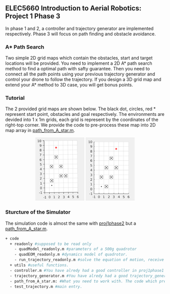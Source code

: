 ## ELEC5660 Introduction to Aerial Robotics: Project 1 Phase 3

In phase 1 and 2, a controller and trajectory generator are implemented respectively. Phase 3 will focus on path
finding and obstacle avoidance.

### A* Path Search
Two simple 2D grid maps which contain the obstacles, start and target locations will be provided. You need to
implement a 2D A\* path search method to find a optimal path with safty guarantee. Then you need to connect all
the path points using your previous trajectory generator and control your drone to follow the trajectory.
If you design a 3D grid map and extend your A\* method to 3D case, you will get bonus points.

### Tutorial
The 2 provided grid maps are shown below. The black dot, circles, red * represent start point, obstacles and
goal respectively. The environments are devided into 1 x 1m grids, each grid is represent by the coordinates of the
right-top corner. We provide the code to pre-process these map into 2D map array in [path_from_A_star.m](/L4-%20Time%20%26%20Motion%20Trajectory%20Generation/proj1phase3/code/path_from_A_star.m).

<p align="center">
  <img src="figure/map1.png" width=155 height=200>
  <img src="figure/map2.png" width=155 height=200>
</p>

### Sturcture of the Simulator

The simulation code is almost the same with [proj1phase2](/L4-%20Time%20%26%20Motion%20Trajectory%20Generation/proj1phase2/) but a [path_from_A_star.m](/L4-%20Time%20%26%20Motion%20Trajectory%20Generation/proj1phase3/code/path_from_A_star.m).

```bash
+ code
  + readonly #supposed to be read only
    - quadModel_readonly.m #parameters of a 500g quadrotor
    - quadEOM_readonly.m #dynamics model of quadrotor.
    - run_trajectory_readonly.m #solve the equation of motion, receive desired trajectory,run your controller, iteratively. visualization is also included.
  + utils #useful functions.
  - controller.m #You have alredy had a good controller in proj1phase1
  - trajectory_generator.m #You have alredy had a good trajectory_generator in proj1phase2
  - path_from_A_star.m: #What you need to work with. The code which pre-processes obstacle into a grid map has been given. You need to generate path points using A* and feed the points into trajectory_generator.m
  - test_trajectory.m #main entry.
```
